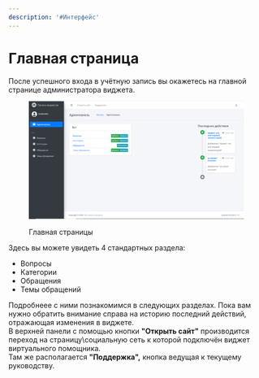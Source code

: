 ```yaml
---
description: '#Интерфейс'
---
```


# Главная страница

После успешного входа в учётную запись вы окажетесь на главной странице администратора виджета.

<figure><img src="../.gitbook/assets/image (2).png" alt=""><figcaption><p>Главная страницы</p></figcaption></figure>

Здесь вы можете увидеть 4 стандартных раздела:

* Вопросы
* Категории
* Обращения
* Темы обращений&#x20;

Подробнеее с ними познакомимся в следующих разделах. Пока вам нужно обратить внимание справа на историю последний действий, отражающая изменения в виджете. \
В верхней панели с помощью кнопки **"Открыть сайт"** производится переход на страницу\социальную сеть к которой подключён виджет виртуального помощника. \
Там же располагается **"Поддержка",** кнопка ведущая к текущему руководству.&#x20;
